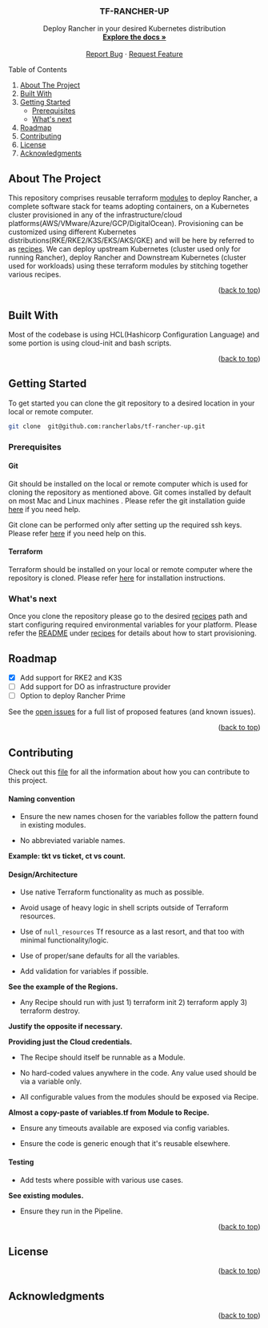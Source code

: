 <a name="readme-top"></a>

  <h3 align="center">TF-RANCHER-UP</h3>

  <p align="center">
    Deploy Rancher in your desired Kubernetes distribution
    <br />
    <a href="./README.md"><strong>Explore the docs »</strong></a>
    <br />
    <br />
    <a href="https://github.com/rancherlabs/tf-rancher-up/issues">Report Bug</a>
    ·
    <a href="https://github.com/rancherlabs/tf-rancher-up/issues">Request Feature</a>
  </p>
</div>

Table of Contents

1.  [About The Project](#about-the-project)
2.  [Built With](#built-with)
3.  [Getting Started](#getting-started)
    *   [Prerequisites](#prerequisites)
    *   [What's next](#whats-next)
4.  [Roadmap](#roadmap)
5.  [Contributing](#contributing)
6.  [License](#license)
7.  [Acknowledgments](#acknowledgments)


<!-- ABOUT THE PROJECT -->
## About The Project

This repository comprises reusable terraform [modules](./modules) to deploy Rancher, a complete software stack for teams adopting containers, on a Kubernetes cluster provisioned in any of the infrastructure/cloud platforms(AWS/VMware/Azure/GCP/DigitalOcean). Provisioning can be customized using different Kubernetes distributions(RKE/RKE2/K3S/EKS/AKS/GKE) and will be here by referred to as [recipes](./recipes). We can deploy upstream Kubernetes (cluster used only for running Rancher), deploy Rancher and Downstream Kubernetes (cluster used for workloads) using these terraform modules by stitching together various recipes.

<p align="right">(<a href="#readme-top">back to top</a>)</p>

## Built With

Most of the codebase is using HCL(Hashicorp Configuration Language) and some portion is using cloud-init and bash scripts.

<p align="right">(<a href="#readme-top">back to top</a>)</p>


<!-- GETTING STARTED -->
## Getting Started

To get started you can clone the git repository to a desired location in your local or remote computer.

  ```sh
  git clone  git@github.com:rancherlabs/tf-rancher-up.git
  ```

### Prerequisites

#### Git

Git should be installed on the local or remote computer which is used for cloning the repository as mentioned above. Git comes installed by default on most Mac and Linux machines . Please refer the git installation guide [here](https://github.com/git-guides/install-git) if you need help.

Git clone can be performed only after setting up the required ssh keys. Please refer [here](https://docs.github.com/en/authentication/connecting-to-github-with-ssh) if you need help on this.

#### Terraform

Terraform should be installed on your local or remote computer where the repository is cloned.  Please refer [here](https://developer.hashicorp.com/terraform/tutorials/aws-get-started/install-cli) for installation instructions.

### What's next

Once you clone the repository please go to the desired [recipes](./recipes) path and start configuring required environmental variables for your platform. Please refer the [README](./recipes/README.md) under [recipes](./recipes) for details about how to start provisioning.


<!-- ROADMAP -->
## Roadmap

- [x] Add support for RKE2 and K3S
- [ ] Add support for DO as infrastructure provider
- [ ] Option to deploy Rancher Prime

See the [open issues](https://github.com/rancherlabs/tf-rancher-up/issues) for a full list of proposed features (and known issues).

<p align="right">(<a href="#readme-top">back to top</a>)</p>


<!-- CONTRIBUTING -->
## Contributing

Check out this [file](https://github.com/rancherlabs/tf-rancher-up/blob/main/CONTRIBUTING.md) for all the information about how you can contribute to this project.

#### Naming convention

- Ensure the new names chosen for the variables follow the pattern found in existing modules.

- No abbreviated variable names. 

**Example: tkt vs ticket, ct vs count.**

#### Design/Architecture

- Use native Terraform functionality as much as possible.

- Avoid usage of heavy logic in shell scripts outside of Terraform resources.

- Use of `null_resources` Tf resource as a last resort, and that too with minimal functionality/logic.

- Use of proper/sane defaults for all the variables.

- Add validation for variables if possible.

**See the example of the Regions.**

- Any Recipe should run with just 1) terraform init 2) terraform apply 3) terraform destroy.

**Justify the opposite if necessary.**

**Providing just the Cloud credentials.**

- The Recipe should itself be runnable as a Module.

- No hard-coded values anywhere in the code. Any value used should be via a variable only.

- All configurable values from the modules should be exposed via Recipe. 

**Almost a copy-paste of variables.tf from Module to Recipe.**

- Ensure any timeouts available are exposed via config variables.

- Ensure the code is generic enough that it's reusable elsewhere.

#### Testing

- Add tests where possible with various use cases.

**See existing modules.**

- Ensure they run in the Pipeline.

<p align="right">(<a href="#readme-top">back to top</a>)</p>


<!-- LICENSE -->
## License

<p align="right">(<a href="#readme-top">back to top</a>)</p>


<!-- ACKNOWLEDGMENTS -->
## Acknowledgments

<p align="right">(<a href="#readme-top">back to top</a>)</p>
